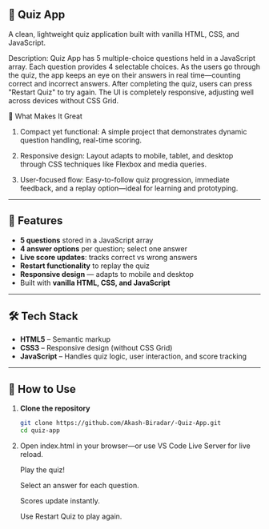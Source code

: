 🧠 Quiz App
---
A clean, lightweight quiz application built with vanilla HTML, CSS, and JavaScript.

Description:
Quiz App has 5 multiple-choice questions held in a JavaScript array. Each question provides 4 selectable choices. As the users go through the quiz, the app keeps an eye on their answers in real time—counting correct and incorrect answers. After completing the quiz, users can press "Restart Quiz" to try again. The UI is completely responsive, adjusting well across devices without CSS Grid.

🎯 What Makes It Great
 1. Compact yet functional: A simple project that demonstrates dynamic question handling, real-time scoring.

 2. Responsive design: Layout adapts to mobile, tablet, and desktop through CSS techniques like Flexbox and media queries.

 3. User-focused flow: Easy-to-follow quiz progression, immediate feedback, and a replay option—ideal for learning and prototyping.

---

## 🎯 Features

- **5 questions** stored in a JavaScript array  
- **4 answer options** per question; select one answer  
- **Live score updates**: tracks correct vs wrong answers  
- **Restart functionality** to replay the quiz  
- **Responsive design** — adapts to mobile and desktop  
- Built with **vanilla HTML, CSS, and JavaScript**

---
## 🛠️ Tech Stack

- **HTML5** – Semantic markup  
- **CSS3** – Responsive design (without CSS Grid)  
- **JavaScript** – Handles quiz logic, user interaction, and score tracking

---
## 🚀 How to Use

1. **Clone the repository**  
   ```bash
   git clone https://github.com/Akash-Biradar/-Quiz-App.git
   cd quiz-app
2. Open index.html in your browser—or use VS Code Live Server for live reload.

    Play the quiz!

    Select an answer for each question.

    Scores update instantly.

    Use Restart Quiz to play again.
